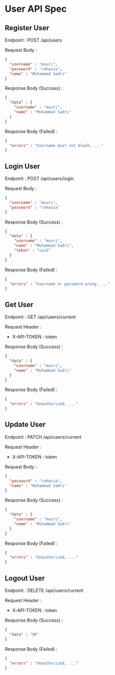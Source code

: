 # User API Spec

## Register User

Endpoint : POST /api/users

Request Body :

```json
{
  "username" : "muuri",
  "password" : "rahasia",
  "name" : "Muhammad Sadri"
}
```

Response Body (Success) :

```json
{
  "data" : {
    "username" : "muuri",
    "name" : "Muhammad Sadri"
  }
}
```

Response Body (Failed) :

```json
{
  "errors" : "Username must not blank, ..."
}
```

## Login User

Endpoint : POST /api/users/login

Request Body :

```json
{
  "username" : "muuri",
  "password" : "rahasia"
}
```

Response Body (Success) :

```json
{
  "data" : {
    "username" : "muuri",
    "name" : "Muhammad Sadri",
    "token" : "uuid"
  }
}
```

Response Body (Failed) :

```json
{
  "errors" : "Username or password wrong, ..."
}
```

## Get User

Endpoint : GET /api/users/current

Request Header :
- X-API-TOKEN : token

Response Body (Success) :

```json
{
  "data" : {
    "username" : "muuri",
    "name" : "Muhammad Sadri"
  }
}
```

Response Body (Failed) :

```json
{
  "errors" : "Unauthorized, ..."
}
```

## Update User

Endpoint : PATCH /api/users/current

Request Header :
- X-API-TOKEN : token

Request Body :

```json
{
  "password" : "rahasia",
  "name" : "Muhammad Sadri"
}
```

Response Body (Success) :

```json
{
  "data" : {
    "username" : "muuri",
    "name" : "Muhammad Sadri"
  }
}
```

Response Body (Failed) :

```json
{
  "errors" : "Unauthorized, ..."
}
```

## Logout User

Endpoint : DELETE /api/users/current

Request Header :
- X-API-TOKEN : token

Response Body (Success) :

```json
{
  "data" : "OK"
}
```

Response Body (Failed) :

```json
{
  "errors" : "Unauthorized, ..."
}
```
